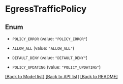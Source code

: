 # EgressTrafficPolicy

## Enum


* `POLICY_ERROR` (value: `"POLICY_ERROR"`)

* `ALLOW_ALL` (value: `"ALLOW_ALL"`)

* `DEFAULT_DENY` (value: `"DEFAULT_DENY"`)

* `POLICY_UPDATING` (value: `"POLICY_UPDATING"`)


[[Back to Model list]](../README.md#documentation-for-models) [[Back to API list]](../README.md#documentation-for-api-endpoints) [[Back to README]](../README.md)


